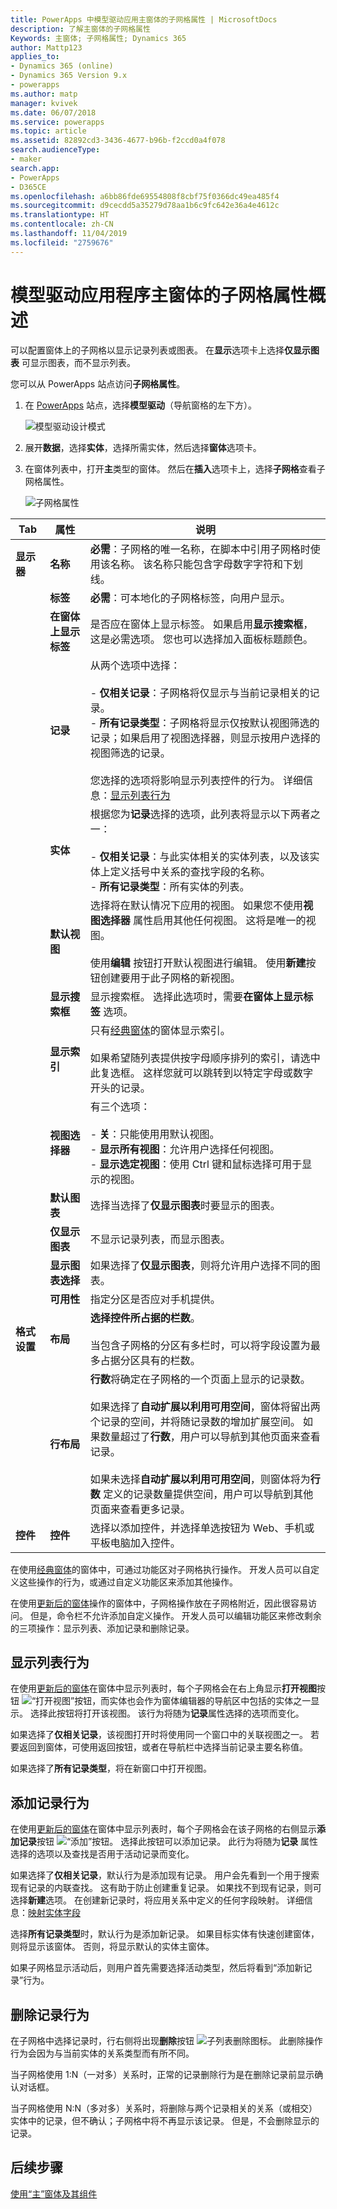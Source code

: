 ```yaml
---
title: PowerApps 中模型驱动应用主窗体的子网格属性 | MicrosoftDocs
description: 了解主窗体的子网格属性
Keywords: 主窗体; 子网格属性; Dynamics 365
author: Mattp123
applies_to:
- Dynamics 365 (online)
- Dynamics 365 Version 9.x
- powerapps
ms.author: matp
manager: kvivek
ms.date: 06/07/2018
ms.service: powerapps
ms.topic: article
ms.assetid: 82892cd3-3436-4677-b96b-f2ccd0a4f078
search.audienceType:
- maker
search.app:
- PowerApps
- D365CE
ms.openlocfilehash: a6bb86fde69554808f8cbf75f0366dc49ea485f4
ms.sourcegitcommit: d9cecdd5a35279d78aa1b6c9fc642e36a4e4612c
ms.translationtype: HT
ms.contentlocale: zh-CN
ms.lasthandoff: 11/04/2019
ms.locfileid: "2759676"
---
```

# <a name="sub-grid-properties-for-model-driven-app-main-forms-overview"></a>模型驱动应用程序主窗体的子网格属性概述

可以配置窗体上的子网格以显示记录列表或图表。 在**显示**选项卡上选择**仅显示图表** 可显示图表，而不显示列表。  

您可以从 PowerApps 站点访问**子网格属性**。 
1.  在 [PowerApps](https://make.powerapps.com/?utm_source=padocs&utm_medium=linkinadoc&utm_campaign=referralsfromdoc) 站点，选择**模型驱动**（导航窗格的左下方）。  

     ![模型驱动设计模式](media/model-driven-switch.png)

2.  展开**数据**，选择**实体**，选择所需实体，然后选择**窗体**选项卡。 

3.  在窗体列表中，打开**主**类型的窗体。 然后在**插入**选项卡上，选择**子网格**查看子网格属性。

    ![子网格属性](media/sub-grid-properties.png)
  
|Tab|属性|说明|  
|---------|--------------|-----------------|  
|**显示器**|**名称**|**必需**：子网格的唯一名称，在脚本中引用子网格时使用该名称。 该名称只能包含字母数字字符和下划线。|  
||**标签**|**必需**：可本地化的子网格标签，向用户显示。|  
||**在窗体上显示标签**|是否应在窗体上显示标签。 如果启用**显示搜索框**，这是必需选项。 您也可以选择加入面板标题颜色。|  
||**记录**|从两个选项中选择：<br /><br /> - **仅相关记录**：子网格将仅显示与当前记录相关的记录。<br />- **所有记录类型**：子网格将显示仅按默认视图筛选的记录；如果启用了视图选择器，则显示按用户选择的视图筛选的记录。<br /><br /> 您选择的选项将影响显示列表控件的行为。 详细信息：[显示列表行为](#show-list-behavior) |  
||**实体**|根据您为**记录**选择的选项，此列表将显示以下两者之一：<br /><br /> - **仅相关记录**：与此实体相关的实体列表，以及该实体上定义括号中关系的查找字段的名称。<br />- **所有记录类型**：所有实体的列表。|  
||**默认视图**|选择将在默认情况下应用的视图。 如果您不使用**视图选择器** 属性启用其他任何视图。 这将是唯一的视图。<br /><br /> 使用**编辑** 按钮打开默认视图进行编辑。 使用**新建**按钮创建要用于此子网格的新视图。|  
||**显示搜索框**|显示搜索框。 选择此选项时，需要**在窗体上显示标签** 选项。|  
||**显示索引**|只有[经典窗体](main-form-presentations.md#classic-forms)的窗体显示索引。<br /><br /> 如果希望随列表提供按字母顺序排列的索引，请选中此复选框。 这样您就可以跳转到以特定字母或数字开头的记录。|  
||**视图选择器**|有三个选项：<br /><br /> - **关**：只能使用用默认视图。<br />- **显示所有视图**：允许用户选择任何视图。<br />- **显示选定视图**：使用 Ctrl 键和鼠标选择可用于显示的视图。|  
||**默认图表**|选择当选择了**仅显示图表**时要显示的图表。|  
||**仅显示图表**|不显示记录列表，而显示图表。|  
||**显示图表选择**|如果选择了**仅显示图表**，则将允许用户选择不同的图表。|  
||**可用性**|指定分区是否应对手机提供。|
|**格式设置**|**布局**|**选择控件所占据的栏数**。<br /><br /> 当包含子网格的分区有多栏时，可以将字段设置为最多占据分区具有的栏数。|  
||**行布局**|**行数**将确定在子网格的一个页面上显示的记录数。<br /><br /> 如果选择了**自动扩展以利用可用空间**，窗体将留出两个记录的空间，并将随记录数的增加扩展空间。 如果数量超过了**行数**，用户可以导航到其他页面来查看记录。<br /><br /> 如果未选择**自动扩展以利用可用空间**，则窗体将为**行数** 定义的记录数量提供空间，用户可以导航到其他页面来查看更多记录。|  
|**控件**|**控件**|选择以添加控件，并选择单选按钮为 Web、手机或平板电脑加入控件。|
  
 在使用[经典窗体](main-form-presentations.md#classic-forms)的窗体中，可通过功能区对子网格执行操作。 开发人员可以自定义这些操作的行为，或通过自定义功能区来添加其他操作。  
  
 在使用[更新后的窗体](main-form-presentations.md#updated-forms)操作的窗体中，子网格操作放在子网格附近，因此很容易访问。 但是，命令栏不允许添加自定义操作。 开发人员可以编辑功能区来修改剩余的三项操作：显示列表、添加记录和删除记录。  
  

## <a name="show-list-behavior"></a>显示列表行为  
 在使用[更新后的窗体](main-form-presentations.md#updated-forms)在窗体中显示列表时，每个子网格会在右上角显示**打开视图**按钮 ![“打开视图”按钮](media/crm-itpro-cust-openview.PNG "打开“查看”按钮")，而实体也会作为窗体编辑器的导航区中包括的实体之一显示。 选择此按钮将打开该视图。 该行为将随为**记录**属性选择的选项而变化。  
  
 如果选择了**仅相关记录**，该视图打开时将使用同一个窗口中的关联视图之一。 若要返回到窗体，可使用返回按钮，或者在导航栏中选择当前记录主要名称值。  
  
 如果选择了**所有记录类型**，将在新窗口中打开视图。  

## <a name="add-record-behavior"></a>添加记录行为  
 在使用[更新后的窗体](main-form-presentations.md#updated-forms)在窗体中显示列表时，每个子网格会在该子网格的右侧显示**添加记录**按钮 ![“添加”按钮](media/crm-itpro-cust-subgridadd.PNG "“添加”按钮")。 选择此按钮可以添加记录。 此行为将随为**记录** 属性选择的选项以及查找是否用于活动记录而变化。  
  
 如果选择了**仅相关记录**，默认行为是添加现有记录。 用户会先看到一个用于搜索现有记录的内联查找。 这有助于防止创建重复记录。  如果找不到现有记录，则可选择**新建**选项。 在创建新记录时，将应用关系中定义的任何字段映射。 详细信息：[映射实体字段](../common-data-service/map-entity-fields.md)   
  
 选择**所有记录类型**时，默认行为是添加新记录。 如果目标实体有快速创建窗体，则将显示该窗体。 否则，将显示默认的实体主窗体。  
  
 如果子网格显示活动后，则用户首先需要选择活动类型，然后将看到“添加新记录”行为。  
  
## <a name="delete-record-behavior"></a>删除记录行为  
 在子网格中选择记录时，行右侧将出现**删除**按钮 ![子列表删除图标](media/crm-itpro-cust-subgriddelete.PNG "子列表删除图标")。 此删除操作行为会因为与当前实体的关系类型而有所不同。  
  
 当子网格使用 1:N（一对多）关系时，正常的记录删除行为是在删除记录前显示确认对话框。  
  
 当子网格使用 N:N（多对多）关系时，将删除与两个记录相关的关系（或相交）实体中的记录，但不确认；子网格中将不再显示该记录。 但是，不会删除显示的记录。  

## <a name="next-steps"></a>后续步骤

[使用“主”窗体及其组件](use-main-form-and-components.md)
